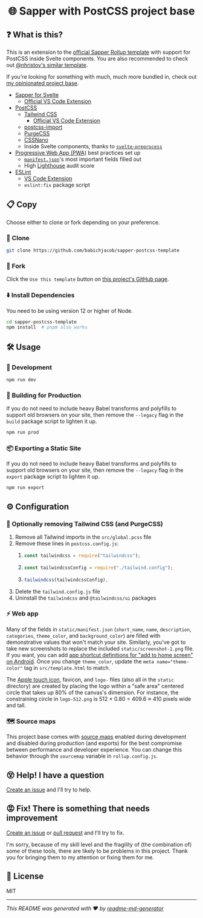 <h1 align="center">🌐 Sapper with PostCSS project base</h1>

## ❓ What is this?

This is an extension to the [official Sapper Rollup template](https://github.com/sveltejs/sapper-template-rollup) with support for PostCSS inside Svelte components. You are also recommended to check out [@nhristov's similar template](https://github.com/nhristov/sapper-template-rollup).

If you're looking for something with much, much more bundled in, check out [my opinionated project base](https://github.com/babichjacob/sapper-firebase-typescript-graphql-tailwindcss-actions-template).

- [Sapper for Svelte](https://sapper.svelte.dev/)
  - [Official VS Code Extension](https://marketplace.visualstudio.com/items?itemName=svelte.svelte-vscode)
- [PostCSS](https://postcss.org/)
  - [Tailwind CSS](https://tailwindcss.com/)
    - [Official VS Code Extension](https://marketplace.visualstudio.com/items?itemName=bradlc.vscode-tailwindcss)
  - [postcss-import](https://github.com/postcss/postcss-import)
  - [PurgeCSS](https://www.purgecss.com/)
  - [CSSNano](https://cssnano.co/)
  - Inside Svelte components, thanks to [`svelte-preprocess`](https://github.com/kaisermann/svelte-preprocess)
- [Progressive Web App (PWA)](https://developer.mozilla.org/en-US/docs/Web/Progressive_web_apps) best practices set up
  - [`manifest.json`](https://developer.mozilla.org/en-US/docs/Web/Manifest)'s most important fields filled out
  - High [Lighthouse](https://developers.google.com/web/tools/lighthouse) audit score
- [ESLint](https://eslint.org/)
  - [VS Code Extension](https://marketplace.visualstudio.com/items?itemName=dbaeumer.vscode-eslint)
  - `eslint:fix` package script

## 📋 Copy

Choose either to clone or fork depending on your preference.

### 🐑 Clone

```sh
git clone https://github.com/babichjacob/sapper-postcss-template
```

### 🍴 Fork

Click the `Use this template` button on [this project's GitHub page](https://github.com/babichjacob/sapper-postcss-template).

### ⬇️ Install Dependencies

You need to be using version 12 or higher of Node.

```sh
cd sapper-postcss-template
npm install  # pnpm also works
```

## 🛠 Usage

### 🧪 Development

```sh
npm run dev
```

### 🔨 Building for Production
If you do not need to include heavy Babel transforms and polyfills to support old browsers on your site, then remove the `--legacy` flag in the `build` package script to lighten it up.
```sh
npm run prod
```

### 📦 Exporting a Static Site
If you do not need to include heavy Babel transforms and polyfills to support old browsers on your site, then remove the `--legacy` flag in the `export` package script to lighten it up.
```sh
npm run export
```

## ⚙ Configuration

### 💨 Optionally removing Tailwind CSS (and PurgeCSS)

1. Remove all Tailwind imports in the `src/global.pcss` file
2. Remove these lines in `postcss.config.js`:
    1. ```js
       const tailwindcss = require("tailwindcss");
       ```
    3. ```js
       const tailwindcssConfig = require("./tailwind.config");
       ```
    3. ```js
       tailwindcss(tailwindcssConfig),
       ```
3. Delete the `tailwind.config.js` file
4. Uninstall the `tailwindcss` and `@tailwindcss/ui` packages

### ⚡ Web app
Many of the fields in `static/manifest.json` (`short_name`, `name`, `description`, `categories`, `theme_color`, and `background_color`) are filled with demonstrative values that won't match your site. Similarly, you've got to take new screenshots to replace the included `static/screenshot-1.png` file. If you want, you can add [app shortcut definitions for "add to home screen" on Android](https://web.dev/app-shortcuts/#define-app-shortcuts-in-the-web-app-manifest). Once you change `theme_color`, update the `meta name="theme-color"` tag in `src/template.html` to match.

The [Apple touch icon](https://developer.apple.com/library/archive/documentation/AppleApplications/Reference/SafariWebContent/ConfiguringWebApplications/ConfiguringWebApplications.html), favicon, and `logo-` files (also all in the `static` directory) are created by placing the logo within a "safe area" centered circle that takes up 80% of the canvas's dimension. For instance, the constraining circle in `logo-512.png` is 512 × 0.80 = 409.6 ≈ 410 pixels wide and tall. 

### 🗺 Source maps
This project base comes with [source maps](https://blog.teamtreehouse.com/introduction-source-maps) enabled during development and disabled during production (and exports) for the best compromise between performance and developer experience. You can change this behavior through the `sourcemap` variable in `rollup.config.js`.

## 😵 Help! I have a question

[Create an issue](https://github.com/babichjacob/sapper-postcss-template/issues/new) and I'll try to help.

## 😡 Fix! There is something that needs improvement

[Create an issue](https://github.com/babichjacob/sapper-postcss-template/issues/new) or [pull request](https://github.com/babichjacob/sapper-postcss-template/pulls) and I'll try to fix.

I'm sorry, because of my skill level and the fragility of (the combination of) some of these tools, there are likely to be problems in this project. Thank you for bringing them to my attention or fixing them for me.

## 📄 License

MIT

---

_This README was generated with ❤️ by [readme-md-generator](https://github.com/kefranabg/readme-md-generator)_
